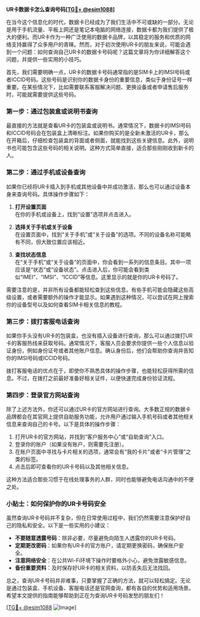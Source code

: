 **UR卡数据卡怎么查询号码[[TG💪+ @esim1088](https://t.me/s/esim1088)]**

在当今这个信息化的时代，数据卡已经成为了我们生活中不可或缺的一部分。无论是用于手机流量、平板上网还是笔记本电脑的网络连接，数据卡都为我们提供了极大的便利。而UR卡作为一种广泛使用的数据卡品牌，以其稳定的服务和优质的网络支持赢得了众多用户的青睐。然而，对于初次使用UR卡的朋友来说，可能会遇到一个问题：如何查询自己UR卡的数据卡号码呢？这篇文章将为你详细解答这个问题，并提供一些实用的小技巧。

首先，我们需要明确一点，UR卡的数据卡号码通常指的是SIM卡上的IMSI号码或者ICCID号码。这些号码是识别你的数据卡身份的重要信息，类似于身份证号一样重要。在某些情况下，比如需要联系客服解决问题、更换设备或者申请售后服务时，可能就需要提供这些号码。

### **第一步：通过包装盒或说明书查询**

最直接的方法就是查看UR卡的包装盒或说明书。通常情况下，数据卡的IMSI号码和ICCID号码会在包装盒上清晰标注。如果你购买的是全新未激活的UR卡，那么在开箱后，仔细检查包装盒的背面或者侧面，就能找到这些关键信息。此外，说明书也可能包含这些号码的相关说明。这种方式简单直接，适合那些刚刚收到新卡的人。

### **第二步：通过手机或设备查询**

如果你已经将UR卡插入到手机或其他设备中并成功激活，那么也可以通过设备本身来查询号码。具体操作步骤如下：

1. **打开设置页面**  
   在你的手机或设备上，找到“设置”选项并点击进入。
   
2. **选择关于手机或关于设备**  
   在设置页面中，找到“关于手机”或“关于设备”的选项。不同的设备名称可能略有不同，但大致位置应该相近。
   
3. **查找状态信息**  
   在“关于手机”或“关于设备”的页面中，你会看到一系列的信息条目。其中一项应该是“状态”或“设备状态”。点击进入后，你可能会看到类似“IMEI”、“IMSI”、“ICCID”等信息。这里显示的就是你的UR卡号码了。

需要注意的是，并非所有设备都能轻松查到这些信息。有些手机可能会隐藏这些高级设置，或者需要额外的操作才能显示。如果遇到这种情况，可以尝试在网上搜索你的设备型号以及如何查看SIM卡相关信息的教程。

### **第三步：拨打客服电话查询**

如果你手头没有UR卡的包装盒，也没有插入设备进行查询，那么可以通过拨打UR卡的客服热线来获取号码。通常情况下，客服人员会要求你提供一些个人信息以验证身份，例如身份证号或者其他账户信息。确认身份后，他们会帮助你查询并告知你的IMSI号码或ICCID号码。

拨打客服电话的优点在于，即使你不熟悉具体的操作步骤，也能轻松获得所需的信息。不过，在拨打之前最好准备好相关证件，以便快速完成身份验证流程。

### **第四步：登录官方网站查询**

除了上述方法外，你还可以通过UR卡的官方网站进行查询。大多数正规的数据卡品牌都会在其官网上提供自助服务功能，允许用户通过输入手机号码或者其他相关信息来查询自己的卡号。以下是具体的操作步骤：

1. 打开UR卡的官方网站，并找到“客户服务中心”或“自助查询”入口。
2. 登录你的账户（如果没有账户，则需要先注册）。
3. 在账户页面中寻找与卡片相关的选项，通常会有“我的卡片”或者“卡片管理”之类的标签。
4. 点击后即可查看你的UR卡号码以及其他相关信息。

这种方法适合那些习惯于在线处理事务的人群，同时也能够避免电话沟通中的不便之处。

### **小贴士：如何保护你的UR卡号码安全**

虽然查询UR卡号码并不复杂，但在日常使用过程中，我们仍然需要注意保护好自己的隐私和安全。以下是一些实用的小建议：

- **不要随意透露号码**：除非必要，尽量避免向陌生人透露你的UR卡号码。
- **定期更改密码**：如果你有UR卡的官方账户，请定期更换密码，确保账户安全。
- **注意网络安全**：在公共Wi-Fi环境下操作时要格外小心，避免泄露敏感信息。
- **备份重要资料**：及时保存好UR卡的相关资料，以防丢失后无法找回。

总之，查询UR卡号码并非难事，只要掌握了正确的方法，就可以轻松搞定。无论是通过包装盒、手机设备、客服电话还是官网查询，都有各自的优势和适用场景。希望本文提供的指南能够帮助到正在为查询UR卡号码发愁的朋友们！

[[TG💪+ @esim1088](https://t.me/s/esim1088) ![Image](https://i.postimg.cc/4NQfJmqS/Snipaste-2025-05-13-00-14-12.png)]